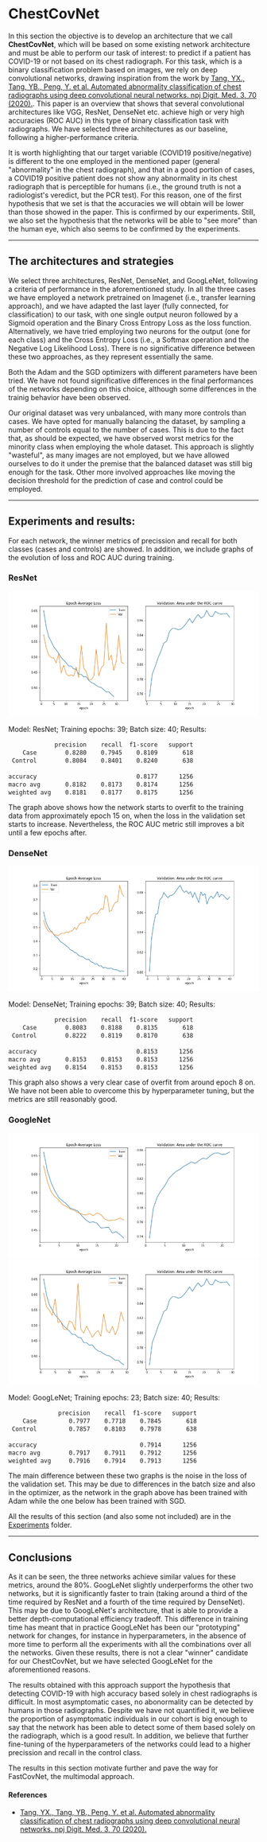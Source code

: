# ChestCovNet

In this section the objective is to develop an architecture that we call **ChestCovNet**, which will be based on some existing network architecture and must be able to perform our task of interest: to predict if a patient has COVID-19 or not based on its chest radiograph. For this task, which is a binary classification problem based on images, we rely on deep convolutional networks, drawing inspiration from the work by [Tang, YX., Tang, YB., Peng, Y. et al. Automated abnormality classification of chest radiographs using deep convolutional neural networks. npj Digit. Med. 3, 70 (2020).](https://doi.org/10.1038/s41746-020-0273-z). This paper is an overview that shows that several convolutional architectures like VGG, ResNet, DenseNet etc. achieve high or very high accuracies (ROC AUC) in this type of binary classification task with radiographs. We have selected three architectures as our baseline, following a higher-performance criteria. 

It is worth highlighting that our target variable (COVID19 positive/negative) is different to the one employed in the mentioned paper (general "abnormality" in the chest radiograph), and that in a good portion of cases, a COVID19 positive patient does not show any abnormality in its chest radiograph that is perceptible for humans (i.e., the ground truth is not a radiologist's veredict, but the PCR test). For this reason, one of the first hypothesis that we set is that the accuracies we will obtain will be lower than those showed in the paper. This is confirmed by our experiments. Still, we also set the hypothesis that the networks will be able to "see more" than the human eye, which also seems to be confirmed by the experiments.

--------------------------------------

## The architectures and strategies
We select three architectures, ResNet, DenseNet, and GoogLeNet, following a criteria of performance in the aforementioned study. In all the three cases we have employed a network pretrained on Imagenet (i.e., transfer learning approach), and we have adapted the last layer (fully connected, for classification) to our task, with one single output neuron followed by a Sigmoid operation and the Binary Cross Entropy Loss as the loss function. Alternatively, we have tried employing two neurons for the output (one for each class) and the Cross Entropy Loss (i.e., a Softmax operation and the Negative Log Likelihood Loss). There is no significative difference between these two approaches, as they represent essentially the same. 

Both the Adam and the SGD optimizers with different parameters have been tried. We have not found significative differences in the final performances of the networks depending on this choice, although some differences in the trainig behavior have been observed.

Our original dataset was very unbalanced, with many more controls than cases. We have opted for manually balancing the dataset, by sampling a number of controls equal to the number of cases. This is due to the fact that, as should be expected, we have observed worst metrics for the minority class when employing the whole dataset. This approach is slightly "wasteful", as many images are not employed, but we have allowed ourselves to do it under the premise that the balanced dataset was still big enough for the task. Other more involved approaches like moving the decision threshold for the prediction of case and control could be employed.

--------------------------------------

## Experiments and results:

For each network, the winner metrics of precission and recall for both classes (cases and controls) are showed. In addition, we include graphs of the evolution of loss and ROC AUC during training. 


### ResNet
![ResNet training](https://github.com/FastCovNetProject/FastCovNetProject/blob/main/COVID%20Classification/ChestCovNet/Experiments/ResNet/Exp5_Adam.jpg)

Model: ResNet; Training epochs: 39; Batch size: 40; Results: 

                 precision    recall  f1-score   support      
        Case        0.8280    0.7945    0.8109       618
     Control        0.8084    0.8401    0.8240       638

    accuracy                            0.8177      1256
    macro avg       0.8182    0.8173    0.8174      1256
    weighted avg    0.8181    0.8177    0.8175      1256

The graph above shows how the network starts to overfit to the training data from approximately epoch 15 on, when the loss in the validation set starts to increase. Nevertheless, the ROC AUC metric still improves a bit until a few epochs after.

### DenseNet
![Densenet training](https://github.com/FastCovNetProject/FastCovNetProject/blob/main/COVID%20Classification/ChestCovNet/Experiments/DenseNet/Exp2.jpg)

Model: DenseNet; Training epochs: 39; Batch size: 40; Results: 

                 precision    recall  f1-score   support
        Case        0.8083    0.8188    0.8135       618
     Control        0.8222    0.8119    0.8170       638

    accuracy                            0.8153      1256
    macro avg       0.8153    0.8153    0.8153      1256
    weighted avg    0.8154    0.8153    0.8153      1256

This graph also shows a very clear case of overfit from around epoch 8 on. We have not been able to overcome this by hyperparameter tuning, but the metrics are still reasonably good.

### GoogleNet
![GoogleNet training with ADAM optimizer](https://github.com/FastCovNetProject/FastCovNetProject/blob/main/COVID%20Classification/ChestCovNet/Experiments/GoogLeNet/Exp2.jpg)![GoogleNet training with SGD optimizer](https://github.com/FastCovNetProject/FastCovNetProject/blob/main/COVID%20Classification/ChestCovNet/Experiments/GoogLeNet/Exp3_sgd.jpg)


Model: GoogLeNet; Training epochs: 23; Batch size: 40; Results: 

                  precision    recall  f1-score   support
        Case         0.7977    0.7718    0.7845       618
     Control         0.7857    0.8103    0.7978       638

    accuracy                             0.7914      1256
    macro avg        0.7917    0.7911    0.7912      1256
    weighted avg     0.7916    0.7914    0.7913      1256

The main difference between these two graphs is the noise in the loss of the validation set. This may be due to differences in the batch size and also in the optimizer, as the network in the graph above has been trained with Adam while the one below has been trained with SGD.

All the results of this section (and also some not included) are in the [Experiments](/Experiments/) folder.

--------------------------------------

## Conclusions

As it can be seen, the three networks achieve similar values for these metrics, around the 80%. GoogLeNet slightly underperforms the other two networks, but it is significantly faster to train (taking around a third of the time required by ResNet and a fourth of the time required by DenseNet). This may be due to GoogLeNet's architecture, that is able to provide a better depth-computational efficiency tradeoff. This difference in training time has meant that in practice GoogLeNet has been our "prototyping" network for changes, for instance in hyperparameters, in the absence of more time to perform all the experiments with all the combinations over all the networks. Given these results, there is not a clear "winner" candidate for our ChestCovNet, but we have selected GoogLeNet for the aforementioned reasons.

The results obtained with this approach support the hypothesis that detecting COVID-19 with high accuracy based solely in chest radiographs is difficult. In most asymptomatic cases, no abonormality can be detected by humans in those radiographs. Despite we have not quantified it, we believe the proportion of asymptomatic individuals in our cohort is big enough to say that the network has been able to detect some of them based solely on the radiograph, which is a good result. In addition, we believe that further fine-tuning of the hyperparameters of the networks could lead to a higher precission and recall in the control class.

The results in this section motivate further and pave the way for FastCovNet, the multimodal approach.

#### References

* [Tang, YX., Tang, YB., Peng, Y. et al. Automated abnormality classification of chest radiographs using deep convolutional neural networks. npj Digit. Med. 3, 70 (2020).](https://doi.org/10.1038/s41746-020-0273-z)
